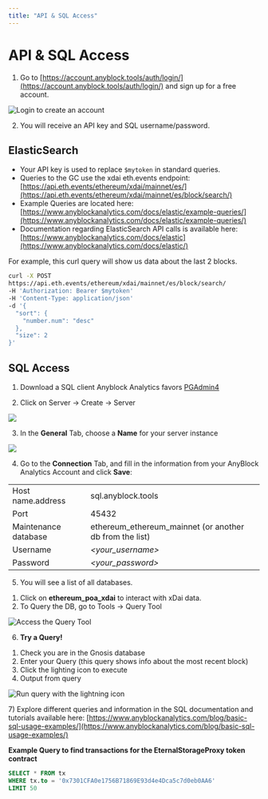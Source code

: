 ```yaml
---
title: "API & SQL Access"
---
```


# API & SQL Access

1) Go to [https://account.anyblock.tools/auth/login/](https://account.anyblock.tools/auth/login/) and sign up for a free account.

![Login to create an account](/img/tools/anyblock/aa-free-acct.png)

2) You will receive an API key and SQL username/password.

## ElasticSearch

* Your API key is used to replace `$mytoken` in standard queries.&#x20;
* Queries to the GC use the xdai eth.events endpoint:   [https://api.eth.events/ethereum/xdai/mainnet/es/](https://api.eth.events/ethereum/xdai/mainnet/es/block/search/)
* Example Queries are located here: [https://www.anyblockanalytics.com/docs/elastic/example-queries/](https://www.anyblockanalytics.com/docs/elastic/example-queries/)
* Documentation regarding ElasticSearch API calls is available here: [https://www.anyblockanalytics.com/docs/elastic](https://www.anyblockanalytics.com/docs/elastic/)

For example, this curl query will show us data about the last 2 blocks.

```bash
curl -X POST
https://api.eth.events/ethereum/xdai/mainnet/es/block/search/
-H 'Authorization: Bearer $mytoken'
-H 'Content-Type: application/json'
-d '{
  "sort": {
    "number.num": "desc"
  },
  "size": 2
}'
```

## SQL Access

1) Download a SQL client Anyblock Analytics favors [PGAdmin4](https://www.pgadmin.org/download/)

2) Click on Server -> Create -> Server

![](/img/tools/anyblock/servers.png)

3) In the **General** Tab, choose a **Name** for your server instance

![](/img/tools/anyblock/xdai-server.png)

4) Go to the **Connection** Tab, and fill in the information from your AnyBlock Analytics Account and click **Save**:

|                      |                                                           |
| -------------------- | --------------------------------------------------------- |
| Host name.address    | sql.anyblock.tools                                        |
| Port                 | 45432                                                     |
| Maintenance database | ethereum\_ethereum\_mainnet (or another db from the list) |
| Username             | _<your\_username>_                                        |
| Password             | _<your\_password>_                                        |

5) You will see a list of all databases.

1. Click on **ethereum_poa_xdai** to interact with xDai data.
2. To Query the DB, go to Tools -> Query Tool

![Access the Query Tool](/img/tools/anyblock/query-tool.png)

6) **Try a Query!**

1. Check you are in the Gnosis database
2. Enter your Query (this query shows info about the most recent block)
3. Click the lighting icon to execute
4. Output from query

![Run query with the lightning icon](/img/tools/anyblock/query.png)

7\) Explore different queries and information in the SQL documentation and tutorials available here: [https://www.anyblockanalytics.com/blog/basic-sql-usage-examples/](https://www.anyblockanalytics.com/blog/basic-sql-usage-examples/)

**Example Query to find transactions for the EternalStorageProxy token contract**

```sql
SELECT * FROM tx
WHERE tx.to = '0x7301CFA0e1756B71869E93d4e4Dca5c7d0eb0AA6'
LIMIT 50
```